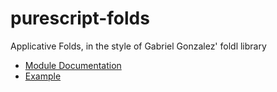 # purescript-folds

Applicative Folds, in the style of Gabriel Gonzalez' foldl library

- [Module Documentation](docs/Control/Fold.md)
- [Example](test/Main.purs)
